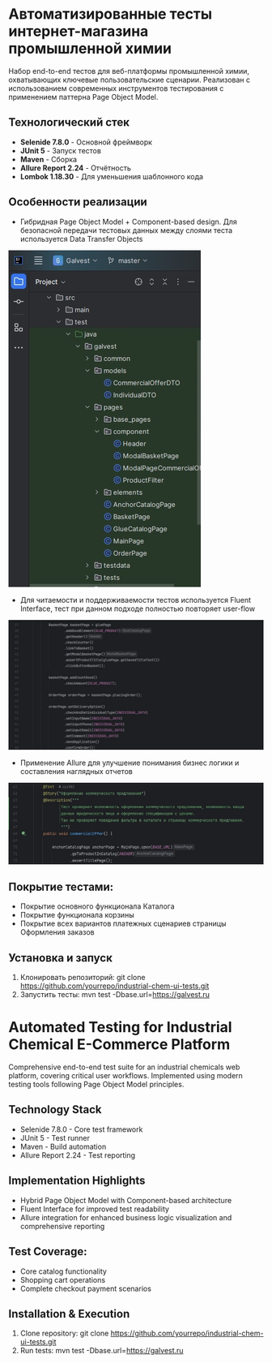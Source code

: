 # Автоматизированные тесты интернет-магазина промышленной химии

Набор end-to-end тестов для веб-платформы промышленной химии, охватывающих ключевые пользовательские сценарии. Реализован с использованием современных инструментов тестирования с применением паттерна Page Object Model.

## Технологический стек
- **Selenide 7.8.0** - Основной фреймворк
- **JUnit 5** - Запуск тестов
- **Maven** - Сборка
- **Allure Report 2.24** - Отчётность
- **Lombok 1.18.30** - Для уменьшения шаблонного кода
 
## Особенности реализации
- Гибридная Page Object Model + Component-based design. Для безопасной передачи тестовых данных между слоями теста используется Data Transfer Objects

![](docs/image/model.png)
- Для читаемости и поддерживаемости тестов используется Fluent Interface, тест при данном подходе полностью повторяет user-flow

![](docs/image/fluent.png)
- Применение Allure для улучшение понимания бизнес логики и составления наглядных отчетов

![](docs/image/allure.png)

## Покрытие тестами:
- Покрытие основного функционала Каталога
- Покрытие функционала корзины
- Покрытие всех вариантов платежных сценариев страницы Оформления заказов
  
## Установка и запуск
1. Клонировать репозиторий:
   git clone https://github.com/yourrepo/industrial-chem-ui-tests.git
2. Запустить тесты:
   mvn test -Dbase.url=https://galvest.ru

# Automated Testing for Industrial Chemical E-Commerce Platform

Comprehensive end-to-end test suite for an industrial chemicals web platform, covering critical user workflows. Implemented using modern testing tools following Page Object Model principles.

## Technology Stack
- Selenide 7.8.0 - Core test framework
- JUnit 5 - Test runner
- Maven - Build automation
- Allure Report 2.24 - Test reporting

## Implementation Highlights

- Hybrid Page Object Model with Component-based architecture
- Fluent Interface for improved test readability
- Allure integration for enhanced business logic visualization and comprehensive reporting

## Test Coverage:
- Core catalog functionality
- Shopping cart operations
- Complete checkout payment scenarios

## Installation & Execution
1. Clone repository:
   git clone https://github.com/yourrepo/industrial-chem-ui-tests.git
2. Run tests:
   mvn test -Dbase.url=https://galvest.ru
